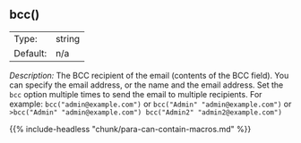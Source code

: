 ---
---
<!-- DISCLAIMER: This file is based on the syslog-ng Open Source Edition documentation https://github.com/balabit/syslog-ng-ose-guides/commit/2f4a52ee61d1ea9ad27cb4f3168b95408fddfdf2 and is used under the terms of The syslog-ng Open Source Edition Documentation License. The file has been modified by Axoflow. -->

## bcc()

|          |        |
| -------- | ------ |
| Type:    | string |
| Default: | n/a    |

*Description:* The BCC recipient of the email (contents of the BCC field). You can specify the email address, or the name and the email address. Set the `bcc` option multiple times to send the email to multiple recipients. For example: `bcc("admin@example.com")` or `bcc("Admin" "admin@example.com")` or `>bcc("Admin" "admin@example.com") bcc("Admin2" "admin2@example.com")`

{{% include-headless "chunk/para-can-contain-macros.md" %}}

